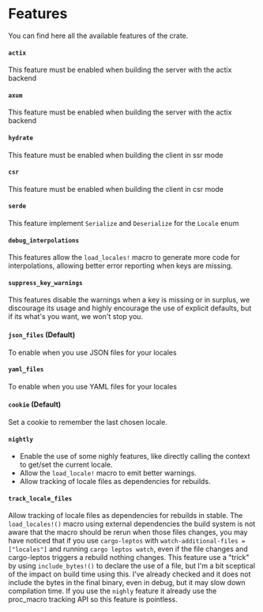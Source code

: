 # Features

You can find here all the available features of the crate.

#### `actix`

This feature must be enabled when building the server with the actix backend

#### `axum`

This feature must be enabled when building the server with the actix backend

#### `hydrate`

This feature must be enabled when building the client in ssr mode

#### `csr`

This feature must be enabled when building the client in csr mode

#### `serde`

This feature implement `Serialize` and `Deserialize` for the `Locale` enum

#### `debug_interpolations`

This features allow the `load_locales!` macro to generate more code for interpolations, allowing better error reporting when keys are missing.

#### `suppress_key_warnings`

This features disable the warnings when a key is missing or in surplus, we discourage its usage and highly encourage the use of explicit defaults, but if its what's you want, we won't stop you.

#### `json_files` (Default)

To enable when you use JSON files for your locales

#### `yaml_files`

To enable when you use YAML files for your locales

#### `cookie` (Default)

Set a cookie to remember the last chosen locale.

#### `nightly`

- Enable the use of some nighly features, like directly calling the context to get/set the current locale.
- Allow the `load_locale!` macro to emit better warnings.
- Allow tracking of locale files as dependencies for rebuilds.

#### `track_locale_files`

Allow tracking of locale files as dependencies for rebuilds in stable.
The `load_locales!()` macro using external dependencies the build system is not aware that the macro should be rerun when those files changes,
you may have noticed that if you use `cargo-leptos` with `watch-additional-files = ["locales"]` and running `cargo leptos watch`, even if the file changes and cargo-leptos triggers a rebuild nothing changes.
This feature use a "trick" by using `include_bytes!()` to declare the use of a file, but I'm a bit sceptical of the impact on build time using this.
I've already checked and it does not include the bytes in the final binary, even in debug, but it may slow down compilation time.
If you use the `nighly` feature it already use the proc_macro tracking API so this feature is pointless.
